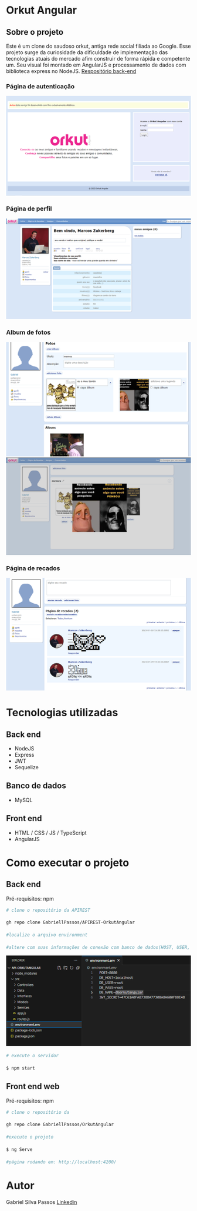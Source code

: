 #  Orkut Angular
## Sobre o projeto
  Este é um clone do saudoso orkut, antiga rede social filiada ao Google. Esse projeto surge da curiosidade da dificuldade de implementação das tecnologias atuais do mercado afim construir de forma rápida e competente um. Seu visual foi montado em AngularJS e processamento de dados com biblioteca express no NodeJS. [Respositório back-end](https://github.com/GabriellPassos/APIREST-OrkutAngular)
  
### Página de autenticação
![pagina de autenticacao](https://github.com/GabriellPassos/assets/blob/main/orkutangular/autenticacao.PNG)
### Página de perfil
![pagina perfil](https://github.com/GabriellPassos/assets/blob/main/orkutangular/markzuk.PNG) 
### Album de fotos
  
![pagina album](https://github.com/GabriellPassos/assets/blob/main/orkutangular/album.PNG)
![pagina de fotos](https://github.com/GabriellPassos/assets/blob/main/orkutangular/foto.PNG)
### Página de recados
![pagina de recados](https://github.com/GabriellPassos/assets/blob/main/orkutangular/recados.PNG)

# Tecnologias utilizadas
## Back end
- NodeJS
- Express
- JWT
- Sequelize
## Banco de dados
- MySQL
## Front end
- HTML / CSS / JS / TypeScript
- AngularJS


# Como executar o projeto

## Back end
Pré-requisitos: npm
```bash
# clone o repositório da APIREST

gh repo clone GabriellPassos/APIREST-OrkutAngular

#localize o arquivo environment

#altere com suas informações de conexão com banco de dados(HOST, USER, PASS)
```
![environment](https://github.com/GabriellPassos/assets/blob/main/orkutangular/environment.PNG)
```bash
# execute o servidor

$ npm start
```
## Front end web
Pré-requisitos: npm
```bash
# clone o repositório da

gh repo clone GabriellPassos/OrkutAngular

#execute o projeto

$ ng Serve

#página rodando em: http://localhost:4200/
```

# Autor

Gabriel Silva Passos
[Linkedin](https://www.linkedin.com/in/gabrielsilvapassos/)

